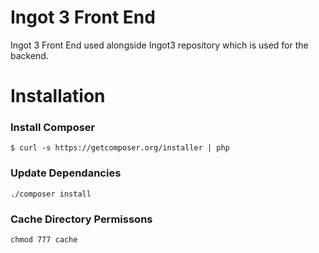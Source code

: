 Ingot 3 Front End
=================

Ingot 3 Front End used alongside Ingot3 repository which is used for the backend.

# Installation

### Install Composer

```
$ curl -s https://getcomposer.org/installer | php
```

### Update Dependancies

```
./composer install
```

### Cache Directory Permissons

```
chmod 777 cache
```




